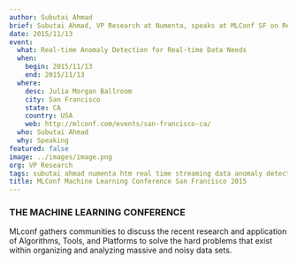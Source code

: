 ```yaml
---
author: Subutai Ahmad
brief: Subutai Ahmad, VP Research at Numenta, speaks at MLConf SF on Real-time Anomaly Detection for Real-time Data Needs. MLconf gathers communities to discuss the recent research and application of Algorithms, Tools, and Platforms to solve the hard problems that exist within
date: 2015/11/13
event:
  what: Real-time Anomaly Detection for Real-time Data Needs
  when:
    begin: 2015/11/13
    end: 2015/11/13
  where:
    desc: Julia Morgan Ballroom
    city: San Francisco
    state: CA
    country: USA
    web: http://mlconf.com/events/san-francisco-ca/
  who: Subutai Ahmad
  why: Speaking
featured: false
image: ../images/image.png
org: VP Research
tags: subutai ahmad numenta htm real time streaming data anomaly detection mlconf machine learning conference san francisco sf 2015
title: MLConf Machine Learning Conference San Francisco 2015
---
```


### THE MACHINE LEARNING CONFERENCE

MLconf gathers communities to discuss the recent research and application of
Algorithms, Tools, and Platforms to solve the hard problems that exist within
organizing and analyzing massive and noisy data sets.
